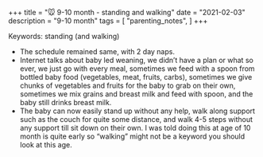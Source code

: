 +++
title = "🐭 9-10 month - standing and walking"
date = "2021-02-03"
description = "9-10 month"
tags = [
    "parenting_notes",
]
+++

Keywords: standing (and walking)

* The schedule remained same, with 2 day naps.
* Internet talks about baby led weaning, we didn’t have a plan or what so ever, we just go with every meal, sometimes we feed with a spoon from bottled baby food (vegetables, meat, fruits, carbs), sometimes we give chunks of vegetables and fruits for the baby to grab on their own, sometimes we mix grains and breast milk and feed with spoon, and the baby still drinks breast milk.
* The baby can now easily stand up without any help, walk along support such as the couch for quite some distance, and walk 4-5 steps without any support till sit down on their own. I was told doing this at age of 10 month is quite early so “walking” might not be a keyword you should look at this age.